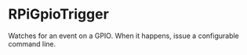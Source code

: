 # RPiGpioTrigger
Watches for an event on a GPIO. When it happens, issue a configurable command line. 

